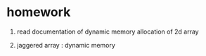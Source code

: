 # homework

1. read documentation of dynamic memory allocation of 2d array

2. jaggered array : dynamic memory